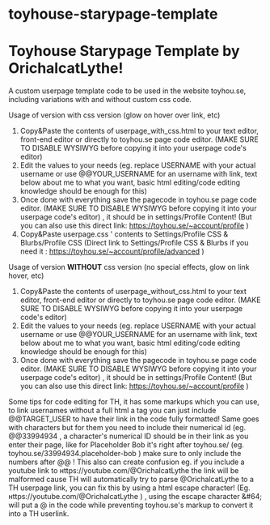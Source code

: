 # toyhouse-starypage-template

# Toyhouse Starypage Template by OrichalcatLythe!
A custom userpage template code to be used in the website toyhou.se, including variations with and without custom css code.

Usage of version with css version (glow on hover over link, etc)
1) Copy&Paste the contents of userpage_with_css.html to your text editor, front-end editor or directly to toyhou.se page code editor. (MAKE SURE TO DISABLE WYSIWYG before copying it into your userpage code's editor)
2) Edit the values to your needs (eg. replace USERNAME with your actual username or use @@YOUR_USERNAME for an username with link, text below about me to what you want, basic html editing/code editing knowledge should be enough for this)
3) Once done with everything save the pagecode in toyhou.se page code editor. (MAKE SURE TO DISABLE WYSIWYG before copying it into your userpage code's editor) , it should be in settings/Profile Content! (But you can also use this direct link: https://toyhou.se/~account/profile )
4) Copy&Paste userpage.css ' contents to Settings/Profile CSS & Blurbs/Profile CSS (Direct link to Settings/Profile CSS & Blurbs if you need it : https://toyhou.se/~account/profile/advanced )

Usage of version **WITHOUT** css version (no special effects, glow on link hover, etc)
1) Copy&Paste the contents of userpage_without_css.html to your text editor, front-end editor or directly to toyhou.se page code editor. (MAKE SURE TO DISABLE WYSIWYG before copying it into your userpage code's editor)
2) Edit the values to your needs (eg. replace USERNAME with your actual username or use @@YOUR_USERNAME for an username with link, text below about me to what you want, basic html editing/code editing knowledge should be enough for this)
3) Once done with everything save the pagecode in toyhou.se page code editor. (MAKE SURE TO DISABLE WYSIWYG before copying it into your userpage code's editor) , it should be in settings/Profile Content! (But you can also use this direct link: https://toyhou.se/~account/profile )

Some tips for code editing for TH, it has some markups which you can use, to link usernames without a full html a tag you can just include @@TARGET_USER to have their link in the code fully formatted! Same  goes with characters but for them you need to include their numerical id (eg. @@33994934 , a character's numerical ID should be in their link as you enter their page, like for Placeholder Bob it's right after toyhou.se/ (eg. toyhou.se/33994934.placeholder-bob ) make sure to only include the numbers after @@ !
This also can create confusion eg. if you include a youtube link to нttps&#58;//уoutube.com/@OrichalcatLythe the link will be malformed cause TH will automatically try to parse @OrichalcatLythe to a TH userpage link, you can fix this by using a html escape character! (Eg. нttps&#58;//уoutube.com/&#64;OrichalcatLythe ) , using the escape character \&#64; will put a @ in the code while preventing toyhou.se's markup to convert it into a TH userlink.
